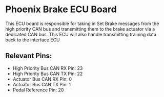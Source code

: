 # Phoenix Brake ECU Board

This ECU board is responsible for taking in Set Brake messages from the high priority CAN bus and transmitting them to the brake
actuator via a dedicated CAN bus. This ECU will also handle transmitting training data back to the interface ECU

## Relevant Pins:
- High Priority Bus CAN RX Pin: 23
- High Priority Bus CAN TX Pin: 22
- Actuator Bus CAN RX Pin: 0
- Actuator Bus CAN TX Pin: 1
- Pedal Reference Pin: 20
